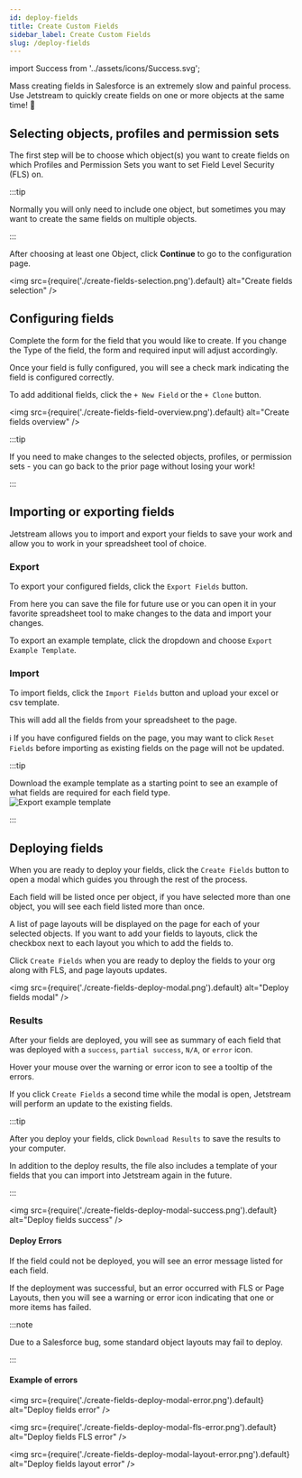 ```yaml
---
id: deploy-fields
title: Create Custom Fields
sidebar_label: Create Custom Fields
slug: /deploy-fields
---
```


import Success from '../assets/icons/Success.svg';

Mass creating fields in Salesforce is an extremely slow and painful process. Use Jetstream to quickly create fields on one or more objects at the same time! 🎉

## Selecting objects, profiles and permission sets

The first step will be to choose which object(s) you want to create fields on which Profiles and Permission Sets you want to set Field Level Security (FLS) on.

:::tip

Normally you will only need to include one object, but sometimes you may want to create the same fields on multiple objects.

:::

After choosing at least one Object, click **Continue** to go to the configuration page.

<img src={require('./create-fields-selection.png').default} alt="Create fields selection" />

## Configuring fields

Complete the form for the field that you would like to create. If you change the Type of the field, the form and required input will adjust accordingly.

Once your field is fully configured, you will see a <Success className="icon inline" /> check mark indicating the field is configured correctly.

To add additional fields, click the `+ New Field` or the `+ Clone` button.

<img src={require('./create-fields-field-overview.png').default} alt="Create fields overview" />

:::tip

If you need to make changes to the selected objects, profiles, or permission sets - you can go back to the prior page without losing your work!

:::

## Importing or exporting fields

Jetstream allows you to import and export your fields to save your work and allow you to work in your spreadsheet tool of choice.

### Export

To export your configured fields, click the `Export Fields` button.

From here you can save the file for future use or you can open it in your favorite spreadsheet tool to make changes to the data and import your changes.

To export an example template, click the dropdown and choose `Export Example Template`.

### Import

To import fields, click the `Import Fields` button and upload your excel or csv template.

This will add all the fields from your spreadsheet to the page.

<div style={{marginBottom: '1rem'}}>
  <span style={{marginRight: '.5rem'}}>ℹ️ </span> If you have configured fields on the page,
  you may want to click <code>Reset Fields</code> before importing as existing fields on the page will not be updated.
</div>

:::tip

<div className="container">
  <div className="row">
    <div className="col col--8">
      Download the example template as a starting point to see an example of what fields are required for each field type.
    </div>
    <div className="col col--4">
      <img src={require('./create-fields-export-example-template.png').default} alt="Export example template" />
    </div>
  </div>
</div>

:::

## Deploying fields

When you are ready to deploy your fields, click the `Create Fields` button to open a modal which guides you through the rest of the process.

Each field will be listed once per object, if you have selected more than one object, you will see each field listed more than once.

A list of page layouts will be displayed on the page for each of your selected objects. If you want to add your fields to layouts, click the checkbox next to each layout you which to add the fields to.

Click `Create Fields` when you are ready to deploy the fields to your org along with FLS, and page layouts updates.

<img src={require('./create-fields-deploy-modal.png').default} alt="Deploy fields modal" />

### Results

After your fields are deployed, you will see as summary of each field that was deployed with a `success`, `partial success`, `N/A`, or `error` icon.

Hover your mouse over the warning or error icon to see a tooltip of the errors.

If you click `Create Fields` a second time while the modal is open, Jetstream will perform an update to the existing fields.

:::tip

After you deploy your fields, click `Download Results` to save the results to your computer.

In addition to the deploy results, the file also includes a template of your fields that you can import into Jetstream again in the future.

:::

<img src={require('./create-fields-deploy-modal-success.png').default} alt="Deploy fields success" />

#### Deploy Errors

If the field could not be deployed, you will see an error message listed for each field.

If the deployment was successful, but an error occurred with FLS or Page Layouts, then you will see a warning or error icon indicating that one or more items has failed.

:::note

Due to a Salesforce bug, some standard object layouts may fail to deploy.

:::

#### Example of errors

<img src={require('./create-fields-deploy-modal-error.png').default} alt="Deploy fields error" />

<img src={require('./create-fields-deploy-modal-fls-error.png').default} alt="Deploy fields FLS error" />

<img src={require('./create-fields-deploy-modal-layout-error.png').default} alt="Deploy fields layout error" />
